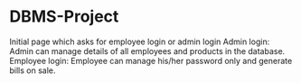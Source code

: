 # DBMS-Project
Initial page which asks for employee login or admin login
Admin login: 
  Admin can manage details of all employees and products in the database.
Employee login:
  Employee can manage his/her password only and generate bills on sale.
  
